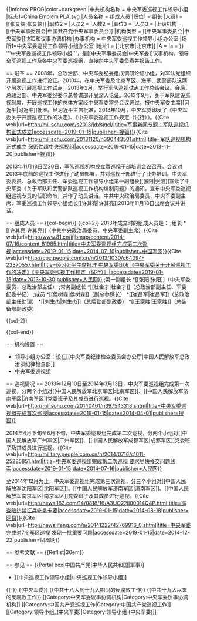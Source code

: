 {{Infobox PRCG|color=darkgreen
|中共机构名称 = 中央军委巡视工作领导小组
|标志1=China Emblem PLA.svg
|人员名称 = 组成人员
|职位1 = 组长
|人员1 = [[张又侠|张又侠]]
|职位2 = 
|人员2 = 
|人数2 = 
|职位3 = 
|人员3 = 
|上级机构 = [[中央军事委员会|中国共产党中央军事委员会]]
|机构类型 = [[中央军事委员会|中央军委]]决策和议事协调机构
|办事机构 = 中央军委巡视工作领导小组办公室
|场所1=中央军委巡视工作领导小组办公室
|地址1 = [[北京市|北京市]]
|A =
|a =
}}
'''中央军委巡视工作领导小组'''，是[[中央军事委员会|中央军委]]议事机构，领导全军巡视工作及各中央军委巡视组，直接向中央军委负责并报告工作。

== 沿革 ==
2008年，总政治部、中央军委纪委组成调研论证小组，对军队党组织开展巡视工作进行论证。2010年，在中央军委及北京军区、海军、武警部队这两个层次开展巡视工作试点。2013年2月，举行军队巡视试点工作总结会议。会后，总政治部、中央军委纪委与总参谋部开展深入论证。2013年9月，关于军队建设巡视制度、开展巡视工作的总体方案经中央军委常务会议通过，报中央军委主席[[习近平|习近平]]批准。经习近平主席批准，2013年10月，中央军委印发了《中央军委关于开展巡视工作的决定》、《中央军委巡视工作规定（试行）》。<ref>{{Cite web|url=http://mil.sohu.com/s2013/jdxsjgcl/|title=军事新闻专题：军队巡视机构正式成立|accessdate=2019-01-15|publisher=搜狐}}</ref><ref name="baomi">{{Cite web|url=http://mil.sohu.com/20131120/n390443501.shtml|title=军队巡视机构正式成立 保密性超中央巡视组|accessdate=2019-01-15|date=2013-11-20|publisher=搜狐}}</ref>

2013年11月18日至20日，军队巡视机构成立暨巡视干部培训会议召开。会议对2013年底前的巡视工作进行了动员部署，并对巡视干部进行了业务培训。中央军委委员、总政治部主任、军委巡视工作领导小组第一副组长[[张阳|张阳]]宣读了中央军委《关于军队和武警部队巡视工作机构编制问题》的通知，宣布中央军委巡视组巡视专员的任职命令，并作了动员讲话。中共中央政治局委员、中央军委副主席、军委巡视工作领导小组组长[[许其亮|许其亮]]2013年11月18日出席会议并讲话。<ref name="baomi" />

== 组成人员 ==
{{col-begin}}
{{col-2}}
2013年成立时的组成人员是：
;组长
*[[许其亮|许其亮]]（中共中央政治局委员、中央军委副主席）<ref name="dexs">{{Cite web|url=http://www.81.cn/jfjbmap/content/2014-07/16/content_81985.htm|title=中央军委巡视组完成第二次巡视|accessdate=2019-01-15|date=2014-07-16|publisher=中国军网}}</ref><ref name="kongjun">{{Cite web|url=http://cpc.people.com.cn/n/2013/1030/c64094-23370557.html|title=经习近平主席批准 中央军委印发《中央军委关于开展巡视工作的决定》《中央军委巡视工作规定（试行）》|accessdate=2019-01-15|date=2013-10-30|publisher=人民网}}</ref>
;第一副组长
*[[张阳|张阳]]（中央军委委员、总政治部主任）<ref name="dexs" /><ref name="kongjun" />
;常务副组长
*[[杜金才|杜金才]]（总政治部副主任、军委纪委书记）<ref name="dexs" /><ref name="kongjun" />
;成员
*[[侯树森|侯树森]]（副总参谋长）<ref name="dexs" /><ref name="kongjun" />
*[[崔昌军|崔昌军]]（总政治部主任助理）<ref name="dexs" /><ref name="kongjun" />
*[[刘生杰|刘生杰]]（总后勤部副政委）<ref name="dexs" /><ref name="kongjun" />
*[[王家胜|王家胜]]（总装备部副政委）<ref name="dexs" /><ref name="kongjun" />

{{col-2}}

{{col-end}}

== 机构设置 ==
* 领导小组办公室：设在[[中央军委纪律检查委员会办公厅|中国人民解放军总政治部纪律检查部]]
* 中央军委巡视组

== 巡视情况 ==
2013年12月10日至2014年3月13日，中央军委巡视组完成第一次巡视，分两个小组对[[中国人民解放军北京军区|北京军区]]、[[中国人民解放军济南军区|济南军区]]党委班子及其成员进行巡视。<ref>{{Cite web|url=http://mil.sohu.com/20140401/n397543318.shtml|title=中央军委巡视组完成首次巡视|accessdate=2019-01-15|date=2014-04-01|publisher=搜狐}}</ref>

2014年4月下旬至6月下旬，中央军委巡视组完成第二次巡视，分两个小组对[[中国人民解放军广州军区|广州军区]]、[[中国人民解放军成都军区|成都军区]]党委班子及其成员进行巡视。<ref>{{Cite web|url=http://military.people.com.cn/n/2014/0716/c1011-25285851.html|title=中央军委巡视组完成第二次巡视 要求尽快移交问题线索|accessdate=2019-01-15|date=2014-07-16|publisher=人民网}}</ref>

至2014年12月为止，中央军委巡视组完成第三次巡视，分三个小组对[[中国人民解放军沈阳军区|沈阳军区]]、[[中国人民解放军济南军区|济南军区]]、[[中国人民解放军南京军区|南京军区]]党委班子及其成员进行巡视。<ref>{{Cite web|url=http://news.163.com/14/0818/16/A3UO22II00014Q4P.html|title=巡查暗访禁征兵吃拿卡要|accessdate=2019-01-15|date=2014-08-18|publisher=网易}}</ref><ref>{{Cite web|url=http://news.ifeng.com/a/20141222/42769916_0.shtml|title=中央军委完成对7个军区巡视 发现一批重要问题|accessdate=2019-01-15|date=2014-12-22|publisher=凤凰网}}</ref>

== 参考文献 ==
{{Reflist|30em}}

== 参见 ==
{{Portal box|中国共产党|中华人民共和国|軍事}}
* [[中央巡视工作领导小组|中央巡视工作领导小组]]

{{-}}
{{中央军委}}
{{中共十八大到十九大期间的反腐败工作}}
{{中共十九大以来的反腐败工作}}
[[Category:中央军委议事协调机构|Category:中央军委议事协调机构]]
[[Category:中国共产党巡视工作|Category:中国共产党巡视工作]]
[[Category:领导小组_(中央军委)|Category:领导小组 (中央军委)]]